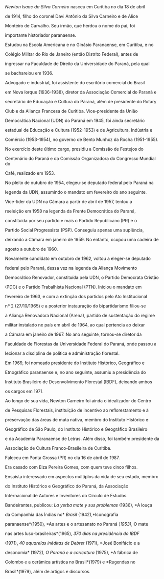 

 



*Newton Isaac da Silva Carneiro* nasceu em Curitiba no dia 18 de abril

de 1914, filho do coronel Davi Antônio da Silva Carneiro e de Alice

Monteiro de Carvalho. Seu irmão, que herdou o nome do pai, foi

importante historiador paranaense.



Estudou na Escola Americana e no Ginásio Paranaense, em Curitiba, e no

Colégio Militar do Rio de Janeiro (então Distrito Federal), antes de

ingressar na Faculdade de Direito da Universidade do Paraná, pela qual

se bacharelou em 1936.



Advogado e industrial, foi assistente do escritório comercial do Brasil

em Nova Iorque (1936-1938), diretor da Associação Comercial do Paraná e

secretário de Educação e Cultura do Paraná, além de presidente do Rotary

Club e da Aliança Francesa de Curitiba. Vice-presidente da União

Democrática Nacional (UDN) do Paraná em 1945, foi ainda secretário

estadual de Educação e Cultura (1952-1953) e de Agricultura, Indústria e

Comércio (1953-1954), no governo de Bento Munhoz da Rocha (1951-1955).

No exercício deste último cargo, presidiu a Comissão de Festejos do

Centenário do Paraná e da Comissão Organizadora do Congresso Mundial do

Café, realizado em 1953.



No pleito de outubro de 1954, elegeu-se deputado federal pelo Paraná na

legenda da UDN, assumindo o mandato em fevereiro do ano seguinte.

Vice-líder da UDN na Câmara a partir de abril de 1957, tentou a

reeleição em 1958 na legenda da Frente Democrática do Paraná,

constituída por seu partido e mais o Partido Republicano (PR) e o

Partido Social Progressista (PSP). Conseguiu apenas uma suplência,

deixando a Câmara em janeiro de 1959. No entanto, ocupou uma cadeira de

agosto a outubro de 1960.



Novamente candidato em outubro de 1962, voltou a eleger-se deputado

federal pelo Paraná, dessa vez na legenda da Aliança Movimento

Democrático Renovador, constituída pela UDN, o Partido Democrata Cristão

(PDC) e o Partido Trabalhista Nacional (PTN). Iniciou o mandato em

fevereiro de 1963, e com a extinção dos partidos pelo Ato Institucional

nº 2 (27/10/1965) e a posterior instauração do bipartidarismo filiou-se

à Aliança Renovadora Nacional (Arena), partido de sustentação do regime

militar instalado no país em abril de 1964, ao qual pertencia ao deixar

a Câmara em janeiro de 1967. No ano seguinte, tornou-se diretor da

Faculdade de Florestas da Universidade Federal do Paraná, onde passou a

lecionar a disciplina de política e administração florestal.



Em 1969, foi nomeado presidente do Instituto Histórico, Geográfico e

Etnográfico paranaense e, no ano seguinte, assumiu a presidência do

Instituto Brasileiro de Desenvolvimento Florestal (IBDF), deixando ambos

os cargos em 1971.



Ao longo de sua vida, Newton Carneiro foi ainda o idealizador do Centro

de Pesquisas Florestais, instituição de incentivo ao reflorestamento e à

preservação das áreas de mata nativa, membro do Instituto Histórico e

Geográfico de São Paulo, do Instituto Histórico e Geográfico Brasileiro

e da Academia Paranaense de Letras. Além disso, foi também presidente da

Associação de Cultura Franco-Brasileira de Curitiba.



Faleceu em Ponta Grossa (PR) no dia 16 de abril de 1987.



Era casado com Elza Pereira Gomes, com quem teve cinco filhos.



Ensaísta interessado em aspectos múltiplos da vida de seu estado, membro

do Instituto Histórico e Geográfico do Paraná, da Associação

Internacional de Autores e Inventores do Círculo de Estudos

Bandeirantes, publicou: *La yerba mate y sus problemas* (1936), *A louça

da Companhia das Índias no* *Brasil* (1942),*Iconografia

paranaense*(1950)*,* *As artes e o artesanato no Paraná (*1953)*, O mate

nas artes luso-brasileiras*(1965), *370 dias na presidência do IBDF*

(1971), *40 aquarelas inéditas de Debret* (1971), *José Bonifácio e a

desonomia* (1972), *O Paraná e a caricatura* (1975), *A fábrica de

Colombo e a cerâmica artística no Brasil*(1979) e *Rugendas no

Brasil*(1979), além de artigos e discursos.



 



